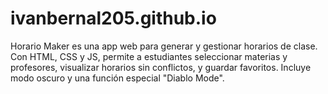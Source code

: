 # ivanbernal205.github.io
Horario Maker es una app web para generar y gestionar horarios de clase. Con HTML, CSS y JS, permite a estudiantes seleccionar materias y profesores, visualizar horarios sin conflictos, y guardar favoritos. Incluye modo oscuro y una función especial "Diablo Mode".
